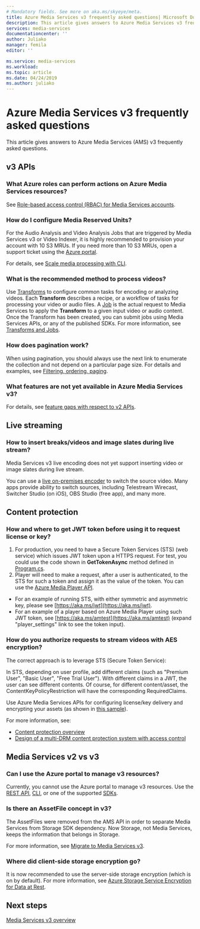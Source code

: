 ```yaml
---
# Mandatory fields. See more on aka.ms/skyeye/meta.
title: Azure Media Services v3 frequently asked questions| Microsoft Docs
description: This article gives answers to Azure Media Services v3 frequently asked questions.
services: media-services
documentationcenter: ''
author: Juliako
manager: femila
editor: ''

ms.service: media-services
ms.workload: 
ms.topic: article
ms.date: 04/24/2019
ms.author: juliako
---
```


# Azure Media Services v3 frequently asked questions

This article gives answers to Azure Media Services (AMS) v3 frequently asked questions.

## v3 APIs

### What Azure roles can perform actions on Azure Media Services resources? 

See [Role-based access control (RBAC) for Media Services accounts](rbac-overview.md).

### How do I configure Media Reserved Units?

For the Audio Analysis and Video Analysis Jobs that are triggered by Media Services v3 or Video Indexer, it is highly recommended to provision your account with 10 S3 MRUs. If you need more than 10 S3 MRUs, open a support ticket using the [Azure portal](https://portal.azure.com/).

For details, see [Scale media processing with CLI](media-reserved-units-cli-how-to.md).

### What is the recommended method to process videos?

Use [Transforms](https://docs.microsoft.com/rest/api/media/transforms) to configure common tasks for encoding or analyzing videos. Each **Transform** describes a recipe, or a workflow of tasks for processing your video or audio files. A [Job](https://docs.microsoft.com/rest/api/media/jobs) is the actual request to Media Services to apply the **Transform** to a given input video or audio content. Once the Transform has been created, you can submit jobs using Media Services APIs, or any of the published SDKs. For more information, see [Transforms and Jobs](transforms-jobs-concept.md).

### How does pagination work?

When using pagination, you should always use the next link to enumerate the collection and not depend on a particular page size. For details and examples, see [Filtering, ordering, paging](entities-overview.md).

### What features are not yet available in Azure Media Services v3?

For details, see [feature gaps with respect to v2 APIs](migrate-from-v2-to-v3.md#feature-gaps-with-respect-to-v2-apis).

## Live streaming 

###  How to insert breaks/videos and image slates during live stream?

Media Services v3 live encoding does not yet support inserting video or image slates during live stream. 

You can use a [live on-premises encoder](recommended-on-premises-live-encoders.md) to switch the source video. Many apps provide ability to switch sources, including Telestream Wirecast, Switcher Studio (on iOS), OBS Studio (free app), and many more.

## Content protection

### How and where to get JWT token before using it to request license or key?

1. For production, you need to have a Secure Token Services (STS) (web service) which issues JWT token upon a HTTPS request. For test, you could use the code shown in **GetTokenAsync** method defined in [Program.cs](https://github.com/Azure-Samples/media-services-v3-dotnet-tutorials/blob/master/AMSV3Tutorials/EncryptWithDRM/Program.cs).
2. Player will need to make a request, after a user is authenticated, to the STS for such a token and assign it as the value of the token. You can use the [Azure Media Player API](https://amp.azure.net/libs/amp/latest/docs/).

* For an example of running STS, with either symmetric and asymmetric key, please see [https://aka.ms/jwt](https://aka.ms/jwt). 
* For an example of a player based on Azure Media Player using such JWT token, see [https://aka.ms/amtest](https://aka.ms/amtest) (expand "player_settings" link to see the token input).

### How do you authorize requests to stream videos with AES encryption?

The correct approach is to leverage STS (Secure Token Service):

In STS, depending on user profile, add different claims (such as "Premium User", "Basic User", "Free Trial User"). With different claims in a JWT, the user can see different contents. Of course, for different content/asset, the ContentKeyPolicyRestriction will have the corresponding RequiredClaims.

Use Azure Media Services APIs for configuring license/key delivery and encrypting your assets (as shown in [this sample](https://github.com/Azure-Samples/media-services-v3-dotnet-tutorials/blob/master/AMSV3Tutorials/EncryptWithAES/Program.cs)).

For more information, see:

- [Content protection overview](content-protection-overview.md)
- [Design of a multi-DRM content protection system with access control](design-multi-drm-system-with-access-control.md)

## Media Services v2 vs v3 

### Can I use the Azure portal to manage v3 resources?

Currently, you cannot use the Azure portal to manage v3 resources. Use the [REST API](https://aka.ms/ams-v3-rest-ref), [CLI](https://aka.ms/ams-v3-cli-ref), or one of the supported [SDKs](developers-guide.md).

### Is there an AssetFile concept in v3?

The AssetFiles were removed from the AMS API in order to separate Media Services from Storage SDK dependency. Now Storage, not Media Services, keeps the information that belongs in Storage. 

For more information, see [Migrate to Media Services v3](migrate-from-v2-to-v3.md).

### Where did client-side storage encryption go?

It is now recommended to use the server-side storage encryption (which is on by default). For more information, see [Azure Storage Service Encryption for Data at Rest](https://docs.microsoft.com/azure/storage/common/storage-service-encryption).

## Next steps

[Media Services v3 overview](media-services-overview.md)
